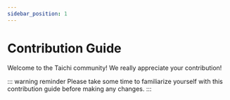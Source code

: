 ```yaml
---
sidebar_position: 1
---
```


# Contribution Guide

Welcome to the Taichi community! We really appreciate your contribution!

::: warning reminder
Please take some time to familiarize yourself with this contribution guide before making any changes.
:::
